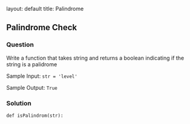 layout: default
title: Palindrome

## Palindrome Check

### Question
Write a function that takes string and returns a boolean indicating if the string is a palidrome

Sample Input:
`str = 'level'`

Sample Output:
`True`

### Solution
```
def isPalindrom(str):
```

